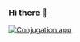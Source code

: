 ### Hi there 👋

<!--
**madeny/madeny** is a ✨ _special_ ✨ repository because its `README.md` (this file) appears on your GitHub profile.

Here are some ideas to get you started:

- 🔭 I’m currently working on ...
- 🌱 I’m currently learning ...
- 👯 I’m looking to collaborate on ...
- 🤔 I’m looking for help with ...
- 💬 Ask me about ...
- 📫 How to reach me: ...
- 😄 Pronouns: ...
- ⚡ Fun fact: ...
-->

[![Conjugation app](https://github-readme-streak-stats.herokuapp.com/?user=madeny)](https://apps.apple.com/us/app/id1469234408?ref=conjugationappweb)
